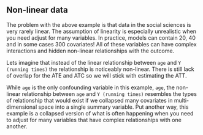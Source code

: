 ## Non-linear data

The problem with the above example is that data in the social sciences is very rarely linear. The assumption of linearity is especially unrealistic when you need adjust for many variables. In practice, models can contain 20, 40 and in some cases 300 covariates! All of these variables can have complex interactions and hidden non-linear relationships with the outcome. 

Lets imagine that instead of the linear relationship between `age` and `Y (running times)` the relationship is noticeably non-linear. There is still lack of overlap for the ATE and ATC so we will stick with estimating the ATT.

While `age` is the only confounding variable in this example, `age`, the non-linear relationship between `age` and `Y (running times)` resembles the types of relationship that would exist if we collapsed many covariates in multi-dimensional space into a single summary variable. Put another way, this example is a collapsed version of what is often happening when you need to adjust for many variables that have complex relationships with one another. 



